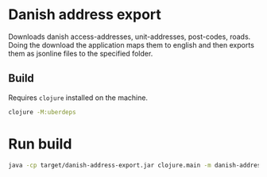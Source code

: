 # Danish address export

Downloads danish access-addresses, unit-addresses, post-codes, roads. Doing the download the application maps them to english and then exports them as jsonline files to the specified folder.

## Build

Requires `clojure` installed on the machine.

```sh
clojure -M:uberdeps
```

# Run build

```sh
java -cp target/danish-address-export.jar clojure.main -m danish-address-export.core <destination-folder>
```
